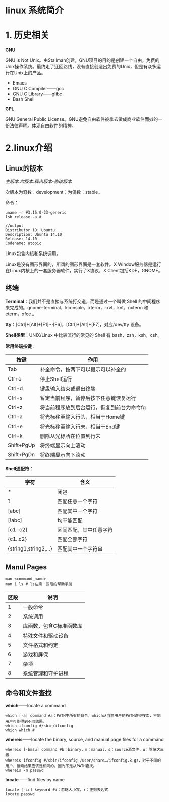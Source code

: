 # linux 系统简介

# 1. 历史相关

**GNU**

GNU is Not Unix。由Stallman创建，GNU项目的目的是创建一个自由，免费的Unix操作系统。最终走了迂回路线，没有直接创造出免费的Unix，但是有众多运行在Unix上的产品。
- Emacs
- GNU C Compiler——gcc
- GNU C Library——glibc
- Bash Shell

**GPL**

GNU General Public License。GNU避免自由软件被拿去做成商业软件而拟的一份法律声明。体现自由软件的精神。

# 2.linux介绍

## Linux的版本

_主版本.次版本.释出版本-修改版本_

次版本为奇数：development；为偶数：stable。

命令：
```shell
uname -r #3.16.0-23-generic
lsb_release -a #

//output
Distributor ID: Ubuntu
Description: Ubuntu 14.10
Release: 14.10
Codename: utopic
```

Linux包含内核和系统调用。

Linux是没有图形界面的，所谓的图形界面是一套软件。X Window服务器是运行在Linux内核上的一套服务器软件，实行了X协议，X Client包括KDE，GNOME。

## 终端

**Terminal**：我们并不是直接与系统打交道，而是通过一个叫做 Shell 的中间程序来完成的。gnome-terminal，kconsole，xterm，rxvt，kvt，nxterm 和 eterm，xfce 。

**tty**：[Ctrl]+[Alt]+[F1]～[F6]，[Ctrl]+[Alt]+[F7]，对应/dev/tty 设备。

**Shell类型**：UNIX/Linux 中比较流行的常见的 Shell 有 bash，zsh，ksh，csh。

**常用终端按键**：

按键 | 作用 
-- | -----
Tab | 补全命令，按两下可以提示可以补全的
Ctr+c | 停止Shell运行
Ctrl+d | 键盘输入结束或退出终端
Ctrl+s | 暂定当前程序，暂停后按下任意键恢复运行
Ctrl+z | 将当前程序放到后台运行，恢复到前台为命令fg
Ctrl+a | 将光标移至输入行头，相当于Home键
Ctrl+e | 将光标移至输入行末，相当于End键
Ctrl+k | 删除从光标所在位置到行末
Shift+PgUp | 将终端显示向上滚动
Shift+PgDn | 将终端显示向下滚动

**Shell通配符**：

字符 | 含义
-- | -----
* | 闭包
? | 匹配任意一个字符
[abc] | 匹配其中一个字符
[!abc] | 均不能匹配
[c1-c2] | 区间匹配，其中任意字符
{c1..c2}| 匹配全部字符
{string1,string2,...}|匹配其中一个字符串

## Manul Pages 

```shell
man <command_name> 
man 1 ls # ls在第一区段的帮助手册
```

区段 | 说明
-- | -----
1|一般命令
2|系统调用
3|库函数，包含C标准函数库
4|特殊文件和驱动设备
5|文件格式和约定
6|游戏和屏保
7|杂项
8|系统管理和守护进程

## 命令和文件查找

**which**——locate a command
```
which [-a] command #a：PATH中所有的命令，which从当前用户的PATH路径搜索，不同用户可能得到不同结果。
which ifconfig #/sbin/ifconfig
which which #
```

**whereis**——locate the binary, source, and manual page files for a command

```
whereis [-bmsu] command #b：binary，m：manual，s：source源文件，u：除掉这三者
whereis ifconfig #/sbin/ifconfig /user/share…/ifconfig.8.gz，对于不同的用户，搜索结果应该是相同的，因为不是从PATH查找。
whereis -m passwd
```

**locate**——find files by name
```
locate [-ir] keyword #i：忽略大小写，r：正则表达式
locate passwd
```